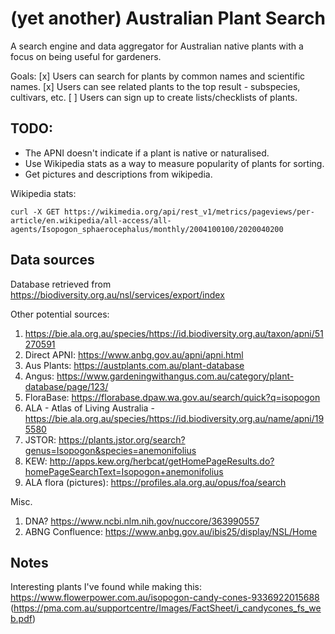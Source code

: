 # (yet another) Australian Plant Search

A search engine and data aggregator for Australian native plants with a focus on being useful for gardeners.

Goals:
[x] Users can search for plants by common names and scientific names.
[x] Users can see related plants to the top result - subspecies, cultivars, etc.
[ ] Users can sign up to create lists/checklists of plants.

## TODO:

* The APNI doesn't indicate if a plant is native or naturalised.
* Use Wikipedia stats as a way to measure popularity of plants for sorting.
* Get pictures and descriptions from wikipedia.

Wikipedia stats:

`curl -X GET https://wikimedia.org/api/rest_v1/metrics/pageviews/per-article/en.wikipedia/all-access/all-agents/Isopogon_sphaerocephalus/monthly/2004100100/2020040200`

## Data sources

Database retrieved from https://biodiversity.org.au/nsl/services/export/index

Other potential sources:

1. https://bie.ala.org.au/species/https://id.biodiversity.org.au/taxon/apni/51270591
2. Direct APNI: https://www.anbg.gov.au/apni/apni.html
3. Aus Plants: https://austplants.com.au/plant-database
4. Angus: https://www.gardeningwithangus.com.au/category/plant-database/page/123/
5. FloraBase: https://florabase.dpaw.wa.gov.au/search/quick?q=isopogon
6. ALA - Atlas of Living Australia - https://bie.ala.org.au/species/https://id.biodiversity.org.au/name/apni/195580
7. JSTOR: https://plants.jstor.org/search?genus=Isopogon&species=anemonifolius
8. KEW: http://apps.kew.org/herbcat/getHomePageResults.do?homePageSearchText=Isopogon+anemonifolius
9. ALA flora (pictures): https://profiles.ala.org.au/opus/foa/search

Misc.
1. DNA? https://www.ncbi.nlm.nih.gov/nuccore/363990557
2. ABNG Confluence: https://www.anbg.gov.au/ibis25/display/NSL/Home


## Notes

Interesting plants I've found while making this: https://www.flowerpower.com.au/isopogon-candy-cones-9336922015688 (https://pma.com.au/supportcentre/Images/FactSheet/i_candycones_fs_web.pdf)
